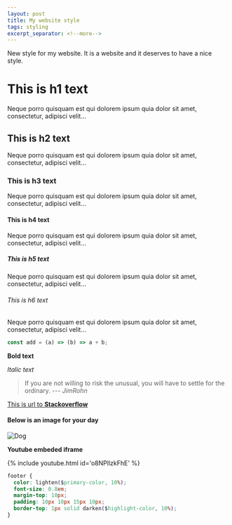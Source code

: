 ```yaml
---
layout: post
title: My website style
tags: styling
excerpt_separator: <!--more-->
---
```


New style for my website.
It is a website and it deserves to have a nice style.

<!--more-->

# This is h1 text

Neque porro quisquam est qui dolorem ipsum quia dolor sit amet, consectetur, adipisci velit...

## This is h2 text

Neque porro quisquam est qui dolorem ipsum quia dolor sit amet, consectetur, adipisci velit...

### This is h3 text

Neque porro quisquam est qui dolorem ipsum quia dolor sit amet, consectetur, adipisci velit...

#### This is h4 text

Neque porro quisquam est qui dolorem ipsum quia dolor sit amet, consectetur, adipisci velit...

##### This is h5 text

Neque porro quisquam est qui dolorem ipsum quia dolor sit amet, consectetur, adipisci velit...

###### This is h6 text

Neque porro quisquam est qui dolorem ipsum quia dolor sit amet, consectetur, adipisci velit...

```js
const add = (a) => (b) => a + b;
```

**Bold text**

*Italic text*

> If you are not willing to risk the unusual, you will have to settle for the ordinary. --- *JimRohn*

[This is url to **Stackoverflow**](https://stackoverflow.com/questions/13320851/custom-css-with-kaminari-with-bootstrap/13321101#13321101)

#### Below is an image for your day

![Dog](https://images.unsplash.com/photo-1550180991-9f42c57af7fe?ixlib=rb-1.2.1&ixid=eyJhcHBfaWQiOjEyMDd9&auto=format&fit=crop&w=900&q=60)

**Youtube embeded iframe**

{% include youtube.html id='o8NPllzkFhE' %}

```css
footer {
  color: lighten($primary-color, 10%);
  font-size: 0.8em;
  margin-top: 10px;
  padding: 10px 10px 15px 10px;
  border-top: 1px solid darken($highlight-color, 10%);
}
```
